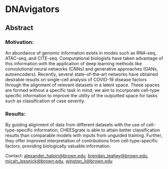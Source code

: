 # DNAvigators

## Abstract

### Motivation:

An abundance of genomic information exists in modes such as RNA-seq, ATAC-seq, and CITE-seq. Computational biologists have taken advantage of this information with the application of deep learning methods like convolutional neural networks (CNNs) and generative approaches (GANs, autoencoders). Recently, several state-of-the-art networks have obtained desirable results on single-cell analysis of COVID-19 disease factors through the alignment of relevant datasets in a latent space. These spaces are formed without a specific task in mind; we aim to incorporate cell-type specific information to improve the utility of the outputted space for tasks such as classification of case severity.

### Results:

By guiding alignment of data from different datasets with the use of cell-type-specific information, CHEESgrate is able to attain better classification results than comparable models with inputs from unguided training. Further, they offer improved interpretation of contributions from cell-type-specific factors, providing biologically valuable information.

Contact: alexander_halpin@brown.edu, brendan_leahey@brown.edu, micah_lessnick@brown.edu, winston_li@brown.edu
